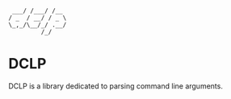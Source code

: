 ```     __    __   
 ___/ /___/ /__ 
/ _  / __/ / _ \
\_,_/\__/_/ .__/
         /_/    
```

# DCLP

DCLP is a library dedicated to parsing command line arguments.
